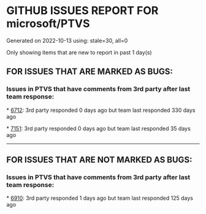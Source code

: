 
# GITHUB ISSUES REPORT FOR microsoft/PTVS


Generated on 2022-10-13 using: stale=30, all=0


Only showing items that are new to report in past 1 day(s)


## FOR ISSUES THAT ARE MARKED AS BUGS:


### Issues in PTVS that have comments from 3rd party after last team response:


\* [6712](https://github.com/microsoft/PTVS/issues/6712 "The option &quot;Python/Native Debugging&quot; is missing."): 3rd party responded 0 days ago but team last responded 330 days ago

\* [7151](https://github.com/microsoft/PTVS/issues/7151 "Custom task list token in Visual Studio 2022 doesn't work for Python."): 3rd party responded 0 days ago but team last responded 35 days ago

---

## FOR ISSUES THAT ARE NOT MARKED AS BUGS:


### Issues in PTVS that have comments from 3rd party after last team response:


\* [6910](https://github.com/microsoft/PTVS/issues/6910 "Python Editor - SendSelectionToInteractive not working on VS2022"): 3rd party responded 1 days ago but team last responded 125 days ago
